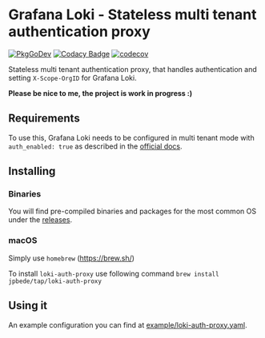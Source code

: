 # Grafana Loki - Stateless multi tenant authentication proxy
[![PkgGoDev](https://pkg.go.dev/badge/go.bnck.me/loki-auth-proxy)](https://pkg.go.dev/go.bnck.me/loki-auth-proxy)
[![Codacy Badge](https://app.codacy.com/project/badge/Grade/a7da697dfae94a39bb74394ccf472df7)](https://www.codacy.com/gh/jpbede/loki-auth-proxy/dashboard)
[![codecov](https://codecov.io/gh/jpbede/loki-auth-proxy/branch/main/graph/badge.svg?token=g6JohOjiZm)](https://codecov.io/gh/jpbede/loki-auth-proxy)

Stateless multi tenant authentication proxy, that handles authentication and setting `X-Scope-OrgID` for Grafana Loki.

**Please be nice to me, the project is work in progress :)**

## Requirements
To use this, Grafana Loki needs to be configured in multi tenant mode with `auth_enabled: true` as described in the [official docs](https://grafana.com/docs/loki/latest/operations/multi-tenancy/).

## Installing

### Binaries
You will find pre-compiled binaries and packages for the most common OS under the [releases](https://github.com/jpbede/loki-auth-proxy/releases).

### macOS
Simply use `homebrew` (https://brew.sh/)

To install `loki-auth-proxy` use following command `brew install jpbede/tap/loki-auth-proxy`

## Using it
An example configuration you can find at [example/loki-auth-proxy.yaml](example/loki-auth-proxy.yaml).
